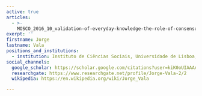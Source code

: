 ```yaml
---
active: true
articles:
  - >-
    MOSCO_2016_10_validation-of-everyday-knowledge-the-role-of-consensus-and-perceived-heterogeneity
exerpt: ''
firstname: Jorge
lastname: Vala
positions_and_institutions:
  - institution: Instituto de Ciências Sociais, Universidade de Lisboa, Portugal
social_channels:
  google_scholar: https://scholar.google.com/citations?user=kiK0oUIAAAAJ&hl=pt-PT
  researchgate: https://www.researchgate.net/profile/Jorge-Vala-2/2
  wikipedia: https://en.wikipedia.org/wiki/Jorge_Vala

---
```

